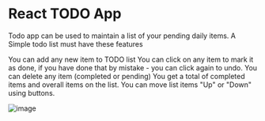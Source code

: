 # React TODO App
Todo app can be used to maintain a list of your pending daily items. A Simple todo list must have these features

You can add any new item to TODO list
You can click on any item to mark it as done, if you have done that by mistake - you can click again to undo.
You can delete any item (completed or pending)
You get a total of completed items and overall items on the list.
You can move list items "Up" or "Down" using buttons.

![image](https://github.com/user-attachments/assets/9e1ab06e-d820-4632-b3f7-1144efd69bb6)
